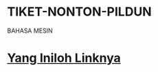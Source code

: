 # TIKET-NONTON-PILDUN
BAHASA MESIN 
<h1> 
  <a href = "https://www.youtube.com/watch?v=1dTdNSZYVdM" > Yang Iniloh Linknya </a>
</h1>
